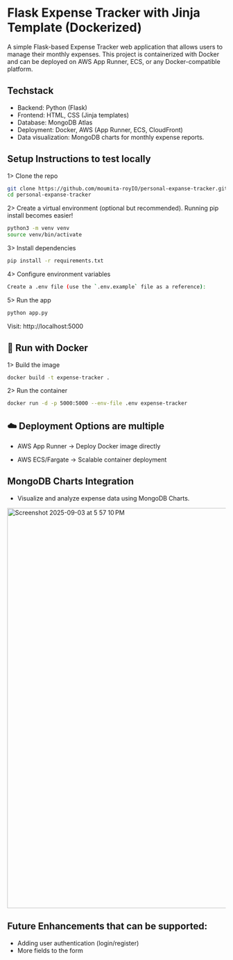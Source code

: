 # Flask Expense Tracker with Jinja Template (Dockerized)

A simple Flask-based Expense Tracker web application that allows users to manage their monthly expenses.
This project is containerized with Docker and can be deployed on AWS App Runner, ECS, or any Docker-compatible platform.

## Techstack 
- Backend: Python (Flask)
- Frontend: HTML, CSS (Jinja templates)
- Database: MongoDB Atlas
- Deployment: Docker, AWS (App Runner, ECS, CloudFront)
- Data visualization: MongoDB charts for monthly expense reports.

## Setup Instructions to test locally

1> Clone the repo
```bash
git clone https://github.com/moumita-royIO/personal-expanse-tracker.git
cd personal-expanse-tracker
```

2> Create a virtual environment (optional but recommended). Running pip install becomes easier!
```bash
python3 -m venv venv
source venv/bin/activate
```

3> Install dependencies
```bash
pip install -r requirements.txt
```

4> Configure environment variables
```bash
Create a .env file (use the `.env.example` file as a reference):
```

5> Run the app
```bash
python app.py
```

Visit: http://localhost:5000

## 🐳 Run with Docker

1> Build the image
```bash
docker build -t expense-tracker .
```

2> Run the container
```bash
docker run -d -p 5000:5000 --env-file .env expense-tracker
```

## ☁️ Deployment Options are multiple

* AWS App Runner → Deploy Docker image directly

* AWS ECS/Fargate → Scalable container deployment

## MongoDB Charts Integration

- Visualize and analyze expense data using MongoDB Charts.

<img width="1757" height="921" alt="Screenshot 2025-09-03 at 5 57 10 PM" src="https://github.com/user-attachments/assets/26fe20ba-2955-40ae-ad27-588bb52048ad" />

## Future Enhancements that can be supported:
- Adding user authentication (login/register)
- More fields to the form



